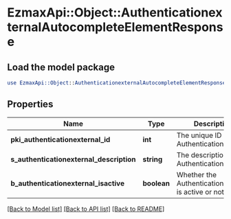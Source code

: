 # EzmaxApi::Object::AuthenticationexternalAutocompleteElementResponse

## Load the model package
```perl
use EzmaxApi::Object::AuthenticationexternalAutocompleteElementResponse;
```

## Properties
Name | Type | Description | Notes
------------ | ------------- | ------------- | -------------
**pki_authenticationexternal_id** | **int** | The unique ID of the Authenticationexternal | 
**s_authenticationexternal_description** | **string** | The description of the Authenticationexternal | 
**b_authenticationexternal_isactive** | **boolean** | Whether the Authenticationexternal is active or not | 

[[Back to Model list]](../README.md#documentation-for-models) [[Back to API list]](../README.md#documentation-for-api-endpoints) [[Back to README]](../README.md)


